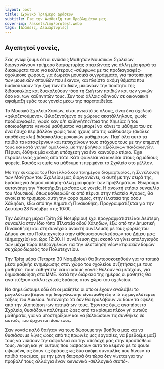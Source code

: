 ```yaml
---
layout: post
title: Σχολικό Τριήμερο Δράσεων 
subtitle: Για την Ανάδειξη των Προβλημάτων μας.
cover-img: /assets/img/protest.webp
tags: [Δράσεις, Διαμαρτυρίες]
---
```



<h2>Αγαπητοί γονείς,</h2>

<p>
Σας γνωρίζουμε ότι οι ενώσεις Μαθητών Μουσικών Σχολείων διοργανώνουν τριήμερο διαμαρτυρίας απαιτώντας για άλλη μία φορά τα δικαιώματα τους για καλύτερους -σύμφωνα με τις προδιαγραφές- σχολικούς χώρους, για δωρεάν μουσικά συγγράμματα, για πιστοποίηση των μουσικών σπουδών που έκαναν, και πλείστα ακόμη θέματα που δυσκολεύουν την ζωή των παιδιών, μειώνουν την ποιότητα της διδασκαλίας και δυσκολεύουν τόσο τη ζωή των παιδιών και των γονιών όσο και των καθηγητών τους. Συν τοις άλλοις οδηγούν σε οικονομική αφαίμαξη εμάς τους γονείς μέσω της παραπαιδείας.
</p>
<p>
Το Μουσικό Σχολείο Χανίων, είναι γνωστό σε όλους, είναι ένα σχολειό «φιλοξενούμενο». Φιλοξενούμενο σε χώρους ακατάλληλους,  χωρίς προδιαγραφές, χωρίς καν ο/η καθηγήτης/τρια της Χημείας ή του οποιουδήποτε γενικού μαθήματος   να μπορεί να κάνει το μάθημα του σε ένα ήσυχο περιβάλλον χωρίς τους ήχους από τις «αίθουσες» (σκάλες αποθήκες κλπ) διδασκαλίας μουσικών μαθημάτων. Παρ’ όλα αυτά τα παιδιά τα καταφέρνουν και πετυχαίνουν τους στόχους τους με την επιμονή τους και κατά γενική ομολογία, με την βοήθεια αξιόλογων παιδαγωγών. 
Πέρυσι, δόθηκε μία ακόμη υπόσχεση για ένα καινούριο κτίριο. Έχει περάσει ένας χρόνος από τότε. Κάτι φαίνεται να κινείται στους αρμόδιους φορείς. Καιρός κι εμείς να μάθουμε τι περιμένει το Σχολείο στο μέλλον.
</p>
<p>
Με την ευκαιρία του Πανελλαδικού τριημέρου διαμαρτυρίας, η Συνέλευση των Μαθητών του Σχολείου μας διοργανώνει, κι αυτή με την σειρά της, δράσεις  για δημοσιοποίηση-άλλη μια φορά-  των προβλημάτων. Θεωρούμε αυτονόητη την Υποστήριξη μας/σας ως γονείς.
Η  ανοικτή ετήσια συναυλία του Μουσικού, όπως καθιερώθηκε από πέρυσι στην πλατεία Αγοράς, θα ανοίξει το τριήμερο, αυτή την φορά όμως, στην Πλατεία της οδού Χάληδων, έξω από την Δημοτική Πινακοθήκη. Προγραμματίζεται για την Δευτέρα 28 Νοέμβρη στις 10:00.
</p>
<p>
Την Δεύτερη μέρα (Τρίτη 29 Νοεμβρίου) έχει προγραμματιστεί και Δεύτερη συναυλία στον ίδιο τόπο (Πλατεία οδού Χάληδων, έξω από την Δημοτική Πινακοθήκη) και στη συνέχεια  ανοικτή συνέλευση με τους φορείς του Δήμου και του Πολυτεχνείου στην αίθουσα συνελεύσεων του Δήμου μας (Δημαρχείο) και ώρα 12:30. Η συνέλευση έχει σκοπό να γίνει απολογισμός των μέχρι τώρα πεπραγμένων για την υλοποίηση νέων κτιριακών δομών σε χώρο δωρεάς του Πολυτεχνείου.
</p>
<p>
Την Τρίτη μέρα (Τετάρτη 30 Νοεμβρίου) θα βιντεοσκοπηθούν για τα τοπικά μέσα μαζικής ενημέρωσης στον χώρο του σχολείου συζητήσεις με τους μαθητές, τους καθηγητές και κι όσους  γονείς θέλουν να μετέχουν, για δημοσιοποίηση στα ΜΜΕ. Κατά την διάρκεια της ημέρας οι μαθητές θα αναπτύξουν καλλιτεχνικές δράσεις στον χώρο του σχολείου.
</p>
<p>
Να σημειώσουμε εδώ ότι οι μαθητές οι οποίοι έχουν αναλάβει το μεγαλύτερο βάρος της διοργάνωσης είναι μαθητές από τις μεγαλύτερες τάξεις του Λυκείου. Αυτονόητο ότι δεν θα προλάβουν να δουν τα οφέλη από την υλοποίηση των αιτημάτων τους. Έχοντας όμως αγαπήσει το Σχολείο, θυσιάζουν πολύτιμες  ώρες από τα κρίσιμα πλέον γι’ αυτούς μαθήματα, για να υποστηρίξουν και να βελτιώσουν τις συνθήκες σε αυτούς που έρχονται πίσω τους.
</p>
Σαν γονείς καλό θα ήταν να τους δώσουμε την βοήθεια μας και να θυσιάσουμε λίγες ώρες από τις πρωινές μας εργασίες, να βρεθούμε μαζί τους  να νιώσουν την ασφάλεια και την αποδοχή μας στην προσπάθεια τους. Ακόμη και γι’ αυτούς που διαβάζουν αυτό το κείμενο με το φρύδι υψωμένο, ας δουν τις δράσεις ως δύο ακόμη συναυλίες που δίνουν τα παιδιά τους/μας, με την μόνη διαφορά ότι τώρα δεν γίνεται για την προβολή τους αλλά για έναν κοινωνικό -συλλογικό σκοπό-. 
